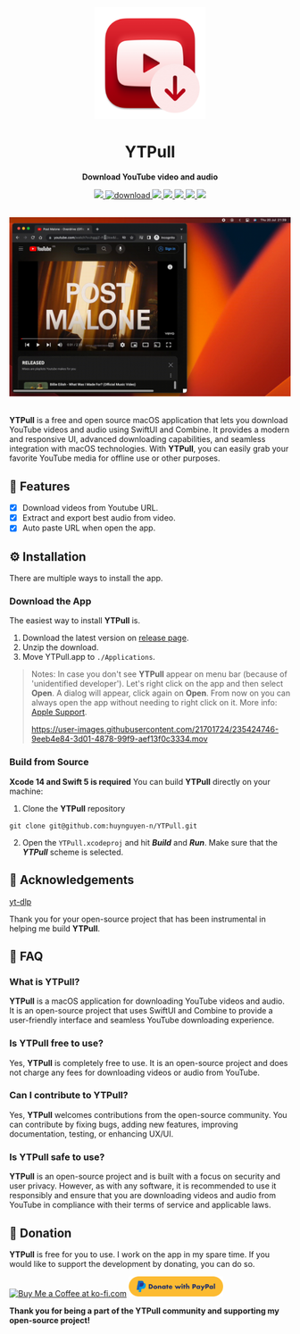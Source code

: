 <div align="center">
	<a href="https://github.com/huynguyen-n/YTPull">
		<img src="stuff/Appicon-README.png" width="200" height="200">
	</a>
	<h1>YTPull</h1>
	<p>
		<b>Download YouTube video and audio</b>
	</p>
	<p align="center">
		<a href="https://github.com/huynguyen-n/YTPull/actions/workflows/ytpull.yml">
			<img src="https://img.shields.io/github/actions/workflow/status/huynguyen-n/YTPull/ytpull.yml?style=flat-square&logo=github&label=Actions" />
		</a>
		<a href="https://github.com/huynguyen-n/YTPull/releases/latest">
	 		<img src="https://img.shields.io/badge/download-latest-brightgreen.svg?style=flat-square&label=Download" alt="download" />
		</a>
		<a href="#">
	 		<img src="https://img.shields.io/badge/platform-macOS-lightgrey.svg?style=flat-square&label=Platform" />
		</a>
		<a href="#repository-details-container">
	 		<img src="https://img.shields.io/github/stars/huynguyen-n/YTPull?style=flat-square&logo=github&label=Stars" />
		</a>
		<a href="#">
	 		<img src="https://img.shields.io/github/downloads/huynguyen-n/YTPull/total.svg?style=flat-square&label=Used By" />
		</a>
		<a href="https://ko-fi.com/huynn">
	 		<img src="https://img.shields.io/badge/Kofi_me-red?style=flat-square&logo=kofi&logoColor=white" />
		</a>
		<a href="https://paypal.me/huynguyen1012">
	 		<img src="https://img.shields.io/badge/Paypal-00457C.svg?logo=paypal&logoColor=white" />
		</a>
	</p>
	<br />
	<img src="stuff/Demo.gif" />
	<br />
	<br />
</div>

**YTPull** is a free and open source macOS application that lets you download YouTube videos and audio using SwiftUI and Combine. It provides a modern and responsive UI, advanced downloading capabilities, and seamless integration with macOS technologies. With **YTPull**, you can easily grab your favorite YouTube media for offline use or other purposes.

## 🚀 Features
- [x] Download videos from Youtube URL.
- [x] Extract and export best audio from video.
- [x] Auto paste URL when open the app.

## ⚙️ Installation
There are multiple ways to install the app.

### Download the App
The easiest way to install **YTPull** is.
1. Download the latest version on [release page](https://github.com/huynguyen-n/YTPull/releases).
2. Unzip the download.
3. Move YTPull.app to `./Applications`.

> Notes: In case you don't see **YTPull** appear on menu bar (because of 'unidentified developer'). Let's right click on the app and then select **Open**. A dialog will appear, click again on **Open**. From now on you can always open the app without needing to right click on it. More info: [Apple Support](https://support.apple.com/kb/PH25088).
>
> https://user-images.githubusercontent.com/21701724/235424746-9eeb4e84-3d01-4878-99f9-aef13f0c3334.mov

### Build from Source
**Xcode 14 and Swift 5 is required**
You can build **YTPull** directly on your machine:
1. Clone the **YTPull** repository
```
git clone git@github.com:huynguyen-n/YTPull.git
```
2. Open the `YTPull.xcodeproj` and hit ***Build*** and ***Run***. Make sure that the ***YTPull*** scheme is selected.

## 🙏 Acknowledgements
[yt-dlp](https://github.com/yt-dlp/yt-dlp)

Thank you for your open-source project that has been instrumental in helping me build **YTPull**.

## 🙋 FAQ
### What is **YTPull**?
**YTPull** is a macOS application for downloading YouTube videos and audio. It is an open-source project that uses SwiftUI and Combine to provide a user-friendly interface and seamless YouTube downloading experience.
### Is **YTPull** free to use?
Yes, **YTPull** is completely free to use. It is an open-source project and does not charge any fees for downloading videos or audio from YouTube.

### Can I contribute to **YTPull**?
Yes, **YTPull** welcomes contributions from the open-source community. You can contribute by fixing bugs, adding new features, improving documentation, testing, or enhancing UX/UI.

### Is **YTPull** safe to use?
**YTPull** is an open-source project and is built with a focus on security and user privacy. However, as with any software, it is recommended to use it responsibly and ensure that you are downloading videos and audio from YouTube in compliance with their terms of service and applicable laws.

## 🤑 Donation
**YTPull** is free for you to use. I work on the app in my spare time. If you would like to support the development by donating, you can do so.

<a href='https://ko-fi.com/K3K0KATVS' target='_blank'><img height='36' style='border:0px;height:36px;' src='https://storage.ko-fi.com/cdn/kofi3.png?v=3' border='0' alt='Buy Me a Coffee at ko-fi.com' /></a> <a href='https://paypal.me/huynguyen1012' target='_blank'><img height='36' style='border:0px;height:36px;' src='https://raw.githubusercontent.com/huynguyen-n/donation-buttons/main/donate-with-Paypal.svg' border='0' alt='Donate with Paypal' /></a>


**Thank you for being a part of the **YTPull** community and supporting my open-source project!**
